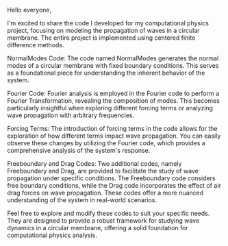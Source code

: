 Hello everyone,

I'm excited to share the code I developed for my computational physics project, focusing on modeling the propagation of waves in a circular membrane. 
The entire project is implemented using centered finite difference methods.

NormalModes Code:
The code named NormalModes generates the normal modes of a circular membrane with fixed boundary conditions. 
This serves as a foundational piece for understanding the inherent behavior of the system.

Fourier Code:
Fourier analysis is employed in the Fourier code to perform a Fourier Transformation, revealing the composition of modes. 
This becomes particularly insightful when exploring different forcing terms or analyzing wave propagation with arbitrary frequencies.

Forcing Terms:
The introduction of forcing terms in the code allows for the exploration of how different terms impact wave propagation. 
You can easily observe these changes by utilizing the Fourier code, which provides a comprehensive analysis of the system's response.

Freeboundary and Drag Codes:
Two additional codes, namely Freeboundary and Drag, are provided to facilitate the study of wave propagation under specific conditions.
The Freeboundary code considers free boundary conditions, while the Drag code incorporates the effect of air drag forces on wave propagation. 
These codes offer a more nuanced understanding of the system in real-world scenarios.

Feel free to explore and modify these codes to suit your specific needs. 
They are designed to provide a robust framework for studying wave dynamics in a circular membrane, offering a solid foundation for computational physics analysis.
